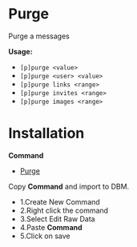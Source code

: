
# Purge

Purge a messages

**Usage:**
* `[p]purge <value>`
* `[p]purge <user> <value>`
* `[p]purge links <range>`
* `[p]purge invites <range>`
* `[p]purge images <range>`

# Installation
<b>Command</b>

* [Purge](https://raw.githubusercontent.com/Gr3nDy/Discord-Bot-Maker/master/Raw-Data/purge/purge.json)

Copy <b>Command</b> and import to
DBM.
* 1.Create New Command
* 2.Right click the command
* 3.Select Edit Raw Data
* 4.Paste <b>Command</b>
* 5.Click on save


